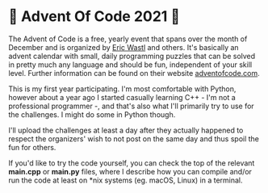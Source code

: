 # 🎄 Advent Of Code 2021 🎄

The Advent of Code is a free, yearly event that spans over the month of December and is organized by [Eric Wastl](https://was.tl/) and others. 
It's basically an advent calendar with small, daily programming puzzles that can be solved in pretty much any language and should be fun, independent of your skill level. Further information can be found on their website [adventofcode.com](https://adventofcode.com/).

This is my first year participating. I'm most comfortable with Python, however about a year ago I started casually learning C++ - I'm not a professional programmer -, and that's also what I'll primarily try to use for the challenges. I might do some in Python though.

I'll upload the challenges at least a day after they actually happened to respect the organizers' wish to not post on the same day and thus spoil the fun for others.

If you'd like to try the code yourself, you can check the top of the relevant **main.cpp** or **main.py** files, where I describe how you can compile and/or run the code at least on \*nix systems (eg. macOS, Linux) in a terminal.
